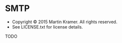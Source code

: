 # SMTP 

 * Copyright © 2015 Martin Kramer. All rights reserved.
 * See LICENSE.txt for license details.

TODO
